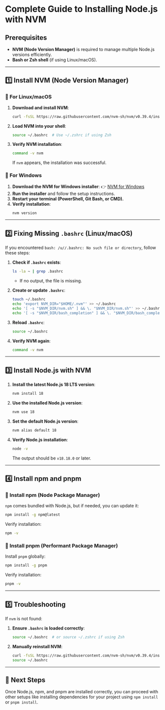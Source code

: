 # Complete Guide to Installing Node.js with NVM

## Prerequisites
- **NVM (Node Version Manager)** is required to manage multiple Node.js versions efficiently.
- **Bash or Zsh shell** (if using Linux/macOS).

---

## 1️⃣ Install NVM (Node Version Manager)

### **🔹 For Linux/macOS**
1. **Download and install NVM**:
   ```sh
   curl -fsSL https://raw.githubusercontent.com/nvm-sh/nvm/v0.39.4/install.sh | bash
   ```
2. **Load NVM into your shell**:
   ```sh
   source ~/.bashrc  # Use ~/.zshrc if using Zsh
   ```
3. **Verify NVM installation**:
   ```sh
   command -v nvm
   ```
   If `nvm` appears, the installation was successful.

### **🔹 For Windows**
1. **Download the NVM for Windows installer**:
   👉 [NVM for Windows](https://github.com/coreybutler/nvm-windows/releases)
2. **Run the installer** and follow the setup instructions.
3. **Restart your terminal (PowerShell, Git Bash, or CMD).**
4. **Verify installation**:
   ```sh
   nvm version
   ```

---

## 2️⃣ Fixing Missing `.bashrc` (Linux/macOS)
If you encountered `bash: /u//.bashrc: No such file or directory`, follow these steps:

1. **Check if `.bashrc` exists**:
   ```sh
   ls -la ~ | grep .bashrc
   ```
   - If no output, the file is missing.
   
2. **Create or update `.bashrc`**:
   ```sh
   touch ~/.bashrc
   echo 'export NVM_DIR="$HOME/.nvm"' >> ~/.bashrc
   echo '[ -s "$NVM_DIR/nvm.sh" ] && \. "$NVM_DIR/nvm.sh"' >> ~/.bashrc
   echo '[ -s "$NVM_DIR/bash_completion" ] && \. "$NVM_DIR/bash_completion"' >> ~/.bashrc
   ```
3. **Reload `.bashrc`**:
   ```sh
   source ~/.bashrc
   ```
4. **Verify NVM again**:
   ```sh
   command -v nvm
   ```

---

## 3️⃣ Install Node.js with NVM
1. **Install the latest Node.js 18 LTS version**:
   ```sh
   nvm install 18
   ```
2. **Use the installed Node.js version**:
   ```sh
   nvm use 18
   ```
3. **Set the default Node.js version**:
   ```sh
   nvm alias default 18
   ```
4. **Verify Node.js installation**:
   ```sh
   node -v
   ```
   The output should be `v18.18.0` or later.

---

## 4️⃣ Install npm and pnpm
### **🔹 Install npm (Node Package Manager)**
`npm` comes bundled with Node.js, but if needed, you can update it:
```sh
npm install -g npm@latest
```
Verify installation:
```sh
npm -v
```

### **🔹 Install pnpm (Performant Package Manager)**
Install `pnpm` globally:
```sh
npm install -g pnpm
```
Verify installation:
```sh
pnpm -v
```

---

## 5️⃣ Troubleshooting
If `nvm` is not found:
1. **Ensure `.bashrc` is loaded correctly**:
   ```sh
   source ~/.bashrc  # or source ~/.zshrc if using Zsh
   ```
2. **Manually reinstall NVM**:
   ```sh
   curl -fsSL https://raw.githubusercontent.com/nvm-sh/nvm/v0.39.4/install.sh | bash
   source ~/.bashrc
   ```

---

## 🎉 Next Steps
Once Node.js, npm, and pnpm are installed correctly, you can proceed with other setups like installing dependencies for your project using `npm install` or `pnpm install`.
